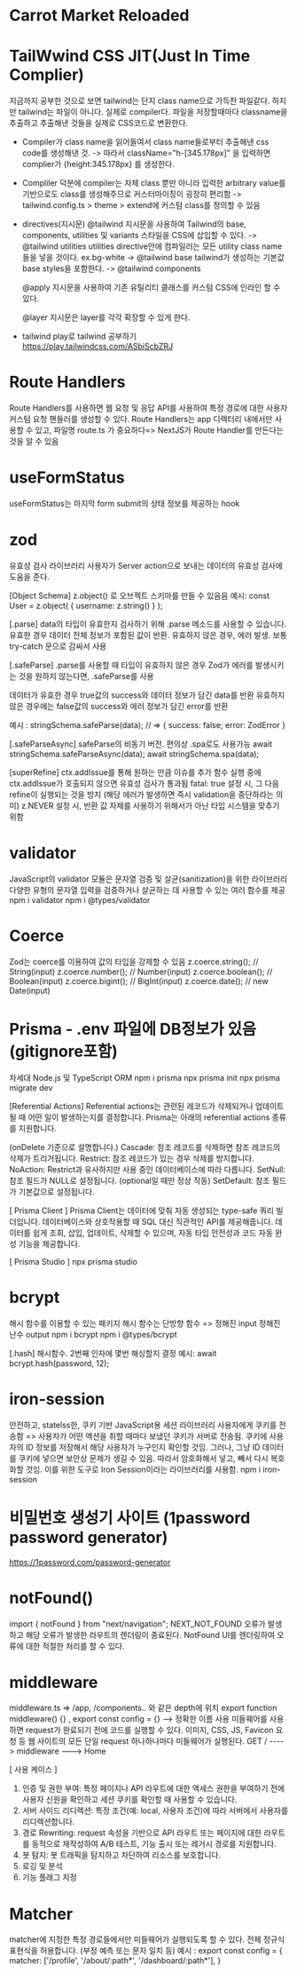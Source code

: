 # Carrot Market Reloaded

# TailWwind CSS JIT(Just In Time Complier)

지금까지 공부한 것으로 보면 tailwind는 단지 class name으로 가득찬 파일같다.
하지만 tailwind는 파일이 아니다. 실제로 compiler다.
파일을 저장할때마다 classname을 추출하고 추출해낸 것들을 실제로 CSS코드로 변환한다.

- Compiler가 class name을 읽어들여서 class name들로부터 추출해낸 css code를 생성해낸 것.
  -> 따라서 className="h-[345.178px]" 을 입력하면 complier가 {height:345.178px} 를 생성한다.

- Compliler 덕분에 compiler는 자체 class 뿐만 아니라 입력한 arbitrary value를 기반으로도 class를 생성해주므로 커스터마이징이 굉장히 편리함
  -> tailwind.config.ts > theme > extend에 커스텀 class를 정의할 수 있음

- directives(지시문)
  @tailwind 지시문을 사용하여 Tailwind의 base, components, utilities 및 variants 스타일을 CSS에 삽입할 수 있다.
  -> @tailwind utilities
  utilities directive안에 컴파일러는 모든 utility class name들을 넣을 것이다. ex.bg-white
  -> @tailwind base
  tailwind가 생성하는 기본값 base styles을 포함한다.
  -> @tailwind components

  @apply 지시문을 사용하여 기존 유틸리티 클래스를 커스텀 CSS에 인라인 할 수 있다.

  @layer 지시문은 layer를 각각 확장할 수 있게 한다.

- tailwind play로 tailwind 공부하기
  https://play.tailwindcss.com/ASbiScbZRJ

# Route Handlers

Route Handlers를 사용하면 웹 요청 및 응답 API를 사용하여 특정 경로에 대한 사용자 커스텀 요청 핸들러를 생성할 수 있다.
Route Handlers는 app 디렉터리 내에서만 사용할 수 있고, 파일명 route.ts 가 중요하다=> NextJS가 Route Handler를 만든다는 것을 알 수 있음

# useFormStatus

useFormStatus는 마지막 form submit의 상태 정보를 제공하는 hook

# zod

유효성 검사 라이브러리
사용자가 Server action으로 보내는 데이터의 유효성 검사에 도움을 준다.

[Object Schema]
z.object() 로 오브젝트 스키마를 만들 수 있음음
예시: const User = z.object( { username: z.string() } );

[.parse]
data의 타입이 유효한지 검사하기 위해 .parse 메소드를 사용할 수 있습니다. 유효한 경우 데이터 전체 정보가 포함된 값이 반환. 유효하지 않은 경우, 에러 발생. 보통 try-catch 문으로 감싸서 사용

[.safeParse]
.parse를 사용할 때 타입이 유효하지 않은 경우 Zod가 에러를 발생시키는 것을 원하지 않는다면, .safeParse를 사용

데이터가 유효한 경우 true값의 success와 데이터 정보가 담긴 data를 반환
유효하지 않은 경우에는 false값의 success와 에러 정보가 담긴 error를 반환

예시 : stringSchema.safeParse(data); // => { success: false; error: ZodError }

[.safeParseAsync]
safeParse의 비동기 버전. 편의상 .spa로도 사용가능
await stringSchema.safeParseAsync(data);
await stringSchema.spa(data);

[superRefine]
ctx.addIssue를 통해 원하는 만큼 이슈를 추가
함수 실행 중에 ctx.addIssue가 호출되지 않으면 유효성 검사가 통과됨
fatal: true 설정 시, 그 다음 refine이 실행되는 것을 방지
(해당 에러가 발생하면 즉시 validation을 중단하라는 의미)
z.NEVER 설정 시, 반환 값 자체를 사용하기 위해서가 아닌 타입 시스템을 맞추기 위함

# validator

JavaScript의 validator 모듈은 문자열 검증 및 살균(sanitization)을 위한 라이브러리
다양한 유형의 문자열 입력을 검증하거나 살균하는 데 사용할 수 있는 여러 함수를 제공
npm i validator
npm i @types/validator

# Coerce

Zod는 coerce를 이용하여 값의 타입을 강제할 수 있음
z.coerce.string(); // String(input)
z.coerce.number(); // Number(input)
z.coerce.boolean(); // Boolean(input)
z.coerce.bigint(); // BigInt(input)
z.coerce.date(); // new Date(input)

# Prisma - .env 파일에 DB정보가 있음(gitignore포함)

차세대 Node.js 및 TypeScript ORM
npm i prisma
npx prisma init
npx prisma migrate dev

[Referential Actions]
Referential actions는 관련된 레코드가 삭제되거나 업데이트될 때 어떤 일이 발생하는지를 결정합니다. Prisma는 아래의 referential actions 종류를 지원합니다.

(onDelete 기준으로 설명합니다.)
Cascade: 참조 레코드를 삭제하면 참조 레코드의 삭제가 트리거됩니다.
Restrict: 참조 레코드가 있는 경우 삭제를 방지합니다.
NoAction: Restrict과 유사하지만 사용 중인 데이터베이스에 따라 다릅니다.
SetNull: 참조 필드가 NULL로 설정됩니다. (optional일 때만 정상 작동)
SetDefault: 참조 필드가 기본값으로 설정됩니다.

[ Prisma Client ]
Prisma Client는 데이터에 맞춰 자동 생성되는 type-safe 쿼리 빌더입니다.
데이터베이스와 상호작용할 때 SQL 대신 직관적인 API를 제공해줍니다. 데이터를 쉽게 조회, 삽입, 업데이트, 삭제할 수 있으며, 자동 타입 안전성과 코드 자동 완성 기능을 제공합니다.

[ Prisma Studio ]
npx prisma studio

# bcrypt

해시 함수를 이용할 수 있는 패키지
해시 함수는 단방향 함수 => 정해진 input 정해진 난수 output
npm i bcrypt
npm i @types/bcrypt

[.hash]
해시함수. 2번째 인자에 몇번 해싱할지 결정
예시: await bcrypt.hash(password, 12);

# iron-session

안전하고, statelss한, 쿠키 기반 JavaScript용 세션 라이브러리
사용자에게 쿠키를 전송함 => 사용자가 어떤 액션을 취할 때마다 보냈던 쿠키가 서버로 전송됨. 쿠키에 사용자의 ID 정보를 저장해서 해당 사용자가 누구인지 확인할 것임.
그러나, 그냥 ID 데이터를 쿠키에 넣으면 보안상 문제가 생길 수 있음. 따라서 암호화해서 넣고, 빼서 다시 복호화할 것임.
이를 위한 도구로 Iron Session이라는 라이브러리를 사용함.
npm i iron-session

# 비밀번호 생성기 사이트 (1password password generator)

https://1password.com/password-generator

# notFound()

import { notFound } from "next/navigation";
NEXT_NOT_FOUND 오류가 발생하고 해당 오류가 발생한 라우트의 렌더링이 종료된다.
NotFound UI를 렌더링하여 오류에 대한 적절한 처리를 할 수 있다.

# middleware

middleware.ts => /app, /components.. 와 같은 depth에 위치
export function middleware() {} , export const config = {} --> 정확한 이름 사용
미들웨어를 사용하면 request가 완료되기 전에 코드를 실행할 수 있다.
이미지, CSS, JS, Favicon 요청 등 웹 사이트의 모든 단일 request 하나하나마다 미들웨어가 실행된다.
GET / ----> middleware ---> Home

[ 사용 케이스 ]

1. 인증 및 권한 부여: 특정 페이지나 API 라우트에 대한 액세스 권한을 부여하기 전에 사용자 신원을 확인하고 세션 쿠키를 확인할 때 사용할 수 있습니다.
2. 서버 사이드 리디렉션: 특정 조건(예: local, 사용자 조건)에 따라 서버에서 사용자를 리디렉션합니다.
3. 경로 Rewriting: request 속성을 기반으로 API 라우트 또는 페이지에 대한 라우트를 동적으로 재작성하여 A/B 테스트, 기능 출시 또는 레거시 경로를 지원합니다.
4. 봇 탐지: 봇 트래픽을 탐지하고 차단하여 리소스를 보호합니다.
5. 로깅 및 분석
6. 기능 플래그 지정

# Matcher

matcher에 지정한 특정 경로들에서만 미들웨어가 실행되도록 할 수 있다. 전체 정규식 표현식을 허용합니다. (부정 예측 또는 문자 일치 등)
예시 :
export const config = {
matcher: ['/profile', '/about/:path*', '/dashboard/:path*'],
}
